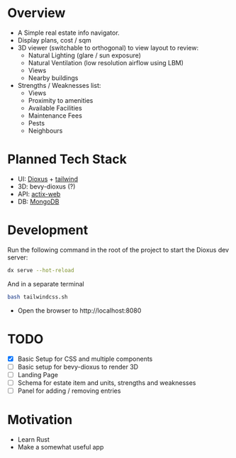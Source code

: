 # Overview
- A Simple real estate info navigator.
- Display plans, cost / sqm
- 3D viewer (switchable to orthogonal) to view layout to review:
    - Natural Lighting (glare / sun exposure)
    - Natural Ventilation (low resolution airflow using LBM)
    - Views
    - Nearby buildings
- Strengths / Weaknesses list:
    - Views
    - Proximity to amenities
    - Available Facilities
    - Maintenance Fees
    - Pests
    - Neighbours

# Planned Tech Stack
- UI: [Dioxus](https://github.com/dioxuslabs/dioxus) + [tailwind](https://github.com/tailwindlabs/tailwindcss)
- 3D:  bevy-dioxus (?)
- API: [actix-web](https://github.com/actix/actix-web)
- DB: [MongoDB](https://github.com/mongodb/mongo)

# Development

Run the following command in the root of the project to start the Dioxus dev server:

```bash
dx serve --hot-reload
```

And in a separate terminal
```bash
bash tailwindcss.sh
```

- Open the browser to http://localhost:8080

# TODO
- [x] Basic Setup for CSS and multiple components
- [ ] Basic setup for bevy-dioxus to render 3D
- [ ] Landing Page
- [ ] Schema for estate item and units, strengths and weaknesses
- [ ] Panel for adding / removing entries

# Motivation
- Learn Rust
- Make a somewhat useful app
